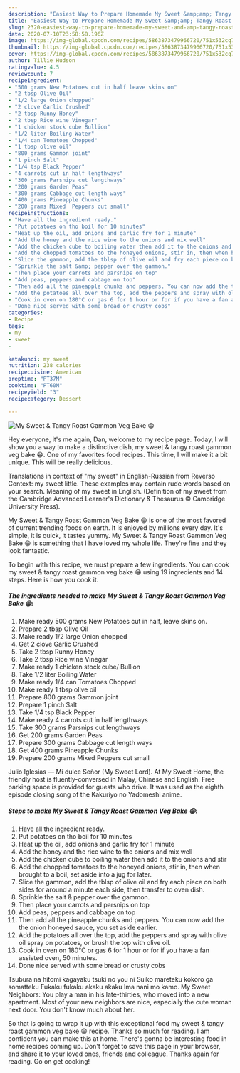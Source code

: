 ```yaml
---
description: "Easiest Way to Prepare Homemade My Sweet &amp;amp; Tangy Roast Gammon Veg Bake  😁"
title: "Easiest Way to Prepare Homemade My Sweet &amp;amp; Tangy Roast Gammon Veg Bake  😁"
slug: 2320-easiest-way-to-prepare-homemade-my-sweet-and-amp-tangy-roast-gammon-veg-bake
date: 2020-07-10T23:58:58.196Z
image: https://img-global.cpcdn.com/recipes/5863873479966720/751x532cq70/my-sweet-tangy-roast-gammon-veg-bake-😁-recipe-main-photo.jpg
thumbnail: https://img-global.cpcdn.com/recipes/5863873479966720/751x532cq70/my-sweet-tangy-roast-gammon-veg-bake-😁-recipe-main-photo.jpg
cover: https://img-global.cpcdn.com/recipes/5863873479966720/751x532cq70/my-sweet-tangy-roast-gammon-veg-bake-😁-recipe-main-photo.jpg
author: Tillie Hudson
ratingvalue: 4.5
reviewcount: 7
recipeingredient:
- "500 grams New Potatoes cut in half leave skins on"
- "2 tbsp Olive Oil"
- "1/2 large Onion chopped"
- "2 clove Garlic Crushed"
- "2 tbsp Runny Honey"
- "2 tbsp Rice wine Vinegar"
- "1 chicken stock cube Bullion"
- "1/2 liter Boiling Water"
- "1/4 can Tomatoes Chopped"
- "1 tbsp olive oil"
- "800 grams Gammon joint"
- "1 pinch Salt"
- "1/4 tsp Black Pepper"
- "4 carrots cut in half lengthways"
- "300 grams Parsnips cut lengthways"
- "200 grams Garden Peas"
- "300 grams Cabbage cut length ways"
- "400 grams Pineapple Chunks"
- "200 grams Mixed  Peppers cut small"
recipeinstructions:
- "Have all the ingredient ready."
- "Put potatoes on tho boil for 10 minutes"
- "Heat up the oil, add onions and garlic fry for 1 minute"
- "Add the honey and the rice wine to the onions and mix well"
- "Add the chicken cube to boiling water then add it to the onions and stir"
- "Add the chopped tomatoes to the honeyed onions, stir in, then when brought to a boil, set aside into a jug for later."
- "Slice the gammon, add the tblsp of olive oil and fry each piece on both sides for around a minute each side, then transfer to oven dish."
- "Sprinkle the salt &amp; pepper over the gammon."
- "Then place your carrots and parsnips on top"
- "Add peas, peppers and cabbage on top"
- "Then add all the pineapple chunks and peppers. You can now add the the onion honeyed sauce, you set aside earlier."
- "Add the potatoes all over the top, add the peppers and spray with olive oil spray on potatoes, or brush the top with olive oil."
- "Cook in oven on 180°C or gas 6 for 1 hour or for if you have a fan assisted oven, 50 minutes."
- "Done nice served with some bread or crusty cobs"
categories:
- Recipe
tags:
- my
- sweet
- 

katakunci: my sweet  
nutrition: 238 calories
recipecuisine: American
preptime: "PT37M"
cooktime: "PT60M"
recipeyield: "3"
recipecategory: Dessert

---
```



![My Sweet &amp; Tangy Roast Gammon Veg Bake  😁](https://img-global.cpcdn.com/recipes/5863873479966720/751x532cq70/my-sweet-tangy-roast-gammon-veg-bake-😁-recipe-main-photo.jpg)

Hey everyone, it's me again, Dan, welcome to my recipe page. Today, I will show you a way to make a distinctive dish, my sweet &amp; tangy roast gammon veg bake  😁. One of my favorites food recipes. This time, I will make it a bit unique. This will be really delicious.

Translations in context of &#34;my sweet&#34; in English-Russian from Reverso Context: my sweet little. These examples may contain rude words based on your search. Meaning of my sweet in English. (Definition of my sweet from the Cambridge Advanced Learner&#39;s Dictionary &amp; Thesaurus © Cambridge University Press).

My Sweet &amp; Tangy Roast Gammon Veg Bake  😁 is one of the most favored of current trending foods on earth. It is enjoyed by millions every day. It's simple, it is quick, it tastes yummy. My Sweet &amp; Tangy Roast Gammon Veg Bake  😁 is something that I have loved my whole life. They're fine and they look fantastic.


To begin with this recipe, we must prepare a few ingredients. You can cook my sweet &amp; tangy roast gammon veg bake  😁 using 19 ingredients and 14 steps. Here is how you cook it.

<!--inarticleads1-->

##### The ingredients needed to make My Sweet &amp; Tangy Roast Gammon Veg Bake  😁:

1. Make ready 500 grams New Potatoes cut in half, leave skins on.
1. Prepare 2 tbsp Olive Oil
1. Make ready 1/2 large Onion chopped
1. Get 2 clove Garlic Crushed
1. Take 2 tbsp Runny Honey
1. Take 2 tbsp Rice wine Vinegar
1. Make ready 1 chicken stock cube/ Bullion
1. Take 1/2 liter Boiling Water
1. Make ready 1/4 can Tomatoes Chopped
1. Make ready 1 tbsp olive oil
1. Prepare 800 grams Gammon joint
1. Prepare 1 pinch Salt
1. Take 1/4 tsp Black Pepper
1. Make ready 4 carrots cut in half lengthways
1. Take 300 grams Parsnips cut lengthways
1. Get 200 grams Garden Peas
1. Prepare 300 grams Cabbage cut length ways
1. Get 400 grams Pineapple Chunks
1. Prepare 200 grams Mixed  Peppers cut small


Julio Iglesias — Mi dulce Señor (My Sweet Lord). At My Sweet Home, the friendly host is fluently-conversed in Malay, Chinese and English. Free parking space is provided for guests who drive. It was used as the eighth episode closing song of the Kakuriyo no Yadomeshi anime. 

<!--inarticleads2-->

##### Steps to make My Sweet &amp; Tangy Roast Gammon Veg Bake  😁:

1. Have all the ingredient ready.
1. Put potatoes on tho boil for 10 minutes
1. Heat up the oil, add onions and garlic fry for 1 minute
1. Add the honey and the rice wine to the onions and mix well
1. Add the chicken cube to boiling water then add it to the onions and stir
1. Add the chopped tomatoes to the honeyed onions, stir in, then when brought to a boil, set aside into a jug for later.
1. Slice the gammon, add the tblsp of olive oil and fry each piece on both sides for around a minute each side, then transfer to oven dish.
1. Sprinkle the salt &amp; pepper over the gammon.
1. Then place your carrots and parsnips on top
1. Add peas, peppers and cabbage on top
1. Then add all the pineapple chunks and peppers. You can now add the the onion honeyed sauce, you set aside earlier.
1. Add the potatoes all over the top, add the peppers and spray with olive oil spray on potatoes, or brush the top with olive oil.
1. Cook in oven on 180°C or gas 6 for 1 hour or for if you have a fan assisted oven, 50 minutes.
1. Done nice served with some bread or crusty cobs


Tsubura na hitomi kagayaku tsuki no you ni Suiko mareteku kokoro ga somatteku Fukaku fukaku akaku akaku Ima nani mo kamo. My Sweet Neighbors: You play a man in his late-thirties, who moved into a new apartment. Most of your new neighbors are nice, especially the cute woman next door. You don&#39;t know much about her. 

So that is going to wrap it up with this exceptional food my sweet &amp; tangy roast gammon veg bake  😁 recipe. Thanks so much for reading. I am confident you can make this at home. There's gonna be interesting food in home recipes coming up. Don't forget to save this page in your browser, and share it to your loved ones, friends and colleague. Thanks again for reading. Go on get cooking!
